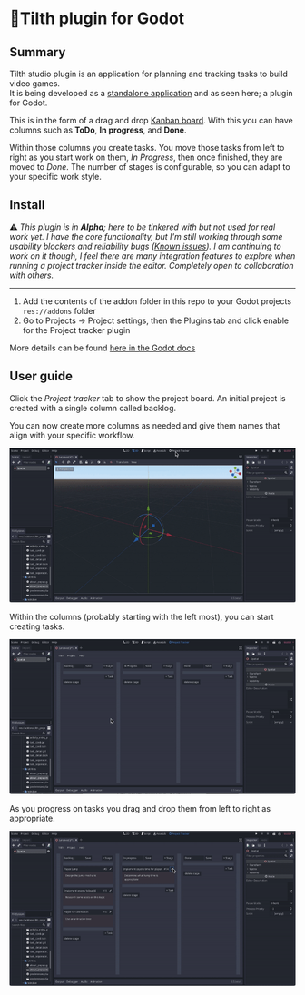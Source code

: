 # 🌱Tilth plugin for Godot

## Summary
Tilth studio plugin is an application for planning and tracking tasks to build video games.  
It is being developed as a [standalone application](https://exploregamedev.itch.io/tilth) and as seen here; a plugin for Godot.

This is in the form of a drag and drop [Kanban board](https://en.wikipedia.org/wiki/Kanban_board). With this you can have columns such as **ToDo**, **In progress**, and **Done**.  

Within those columns you create tasks.  You move those tasks from left to right as you start work on them, 
*In Progress*, then once finished, they are moved to *Done*.  The number of stages is configurable, so you can adapt to your specific work style.


## Install

⚠️ *This plugin is in **Alpha**; here to be tinkered with but not used for real work yet.  I have the core functionality, but 
I'm still working through some usability blockers and reliability bugs ([Known issues](https://github.com/exploregamedev/tilth-plugin/issues?q=is%3Aissue+is%3Aopen+label%3Abug)).  I am continuing to work on it though, I feel there are many integration features to explore when running a project tracker inside the editor.  Completely open to collaboration with others.*

---
1. Add the contents of the addon folder in this repo to your Godot projects `res://addons` folder
2. Go to Projects -> Project settings, then the Plugins tab and click enable for the Project tracker plugin

More details can be found [here in the Godot docs](https://docs.godotengine.org/en/stable/tutorials/plugins/editor/installing_plugins.html#installing-a-plugin)


## User guide

Click the *Project tracker* tab to show the project board.  An initial project is created with a single column called backlog.  

You can now create more columns as needed and give them names that align with your specific workflow.

![](docs/create-stages.gif)

Within the columns (probably starting with the left most), you can start creating tasks.

![](docs/create-tasks.gif)

As you progress on tasks you drag and drop them from left to right as appropriate.

![](docs/drag-and-drop.gif)

